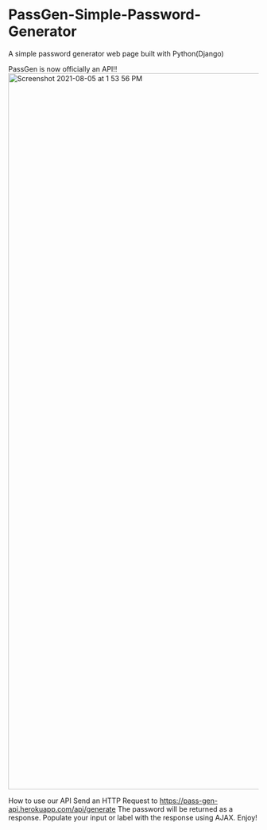 # PassGen-Simple-Password-Generator
A simple password generator web page built with Python(Django)

PassGen is now officially an API!!
<img width="1440" alt="Screenshot 2021-08-05 at 1 53 56 PM" src="https://user-images.githubusercontent.com/18511990/128353980-96c11456-6c08-4fe9-afb6-a9f13915c9aa.png">

How to use our API
Send an HTTP Request to
https://pass-gen-api.herokuapp.com/api/generate
The password will be returned as a response.
Populate your input or label with the response using AJAX.
Enjoy!
